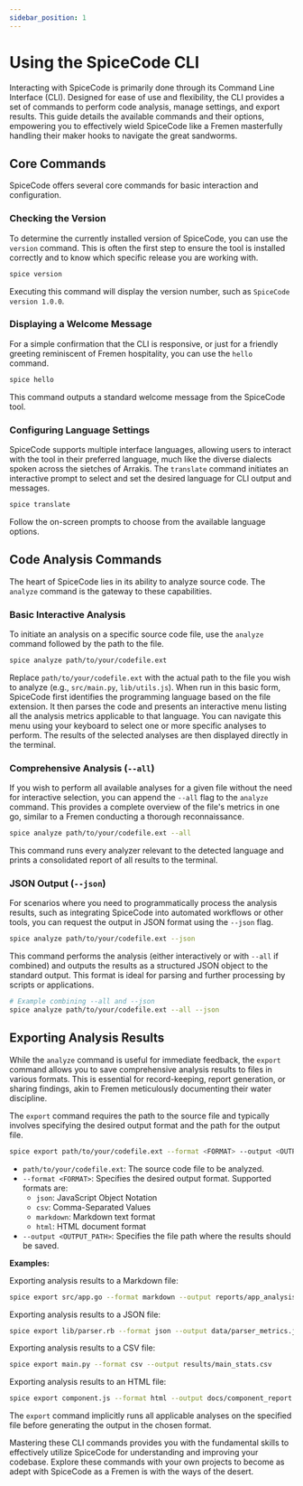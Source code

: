 ```yaml
---
sidebar_position: 1
---
```


# Using the SpiceCode CLI

Interacting with SpiceCode is primarily done through its Command Line Interface (CLI). Designed for ease of use and flexibility, the CLI provides a set of commands to perform code analysis, manage settings, and export results. This guide details the available commands and their options, empowering you to effectively wield SpiceCode like a Fremen masterfully handling their maker hooks to navigate the great sandworms.

## Core Commands

SpiceCode offers several core commands for basic interaction and configuration.

### Checking the Version

To determine the currently installed version of SpiceCode, you can use the `version` command. This is often the first step to ensure the tool is installed correctly and to know which specific release you are working with.

```bash
spice version
```

Executing this command will display the version number, such as `SpiceCode version 1.0.0`.

### Displaying a Welcome Message

For a simple confirmation that the CLI is responsive, or just for a friendly greeting reminiscent of Fremen hospitality, you can use the `hello` command.

```bash
spice hello
```

This command outputs a standard welcome message from the SpiceCode tool.

### Configuring Language Settings

SpiceCode supports multiple interface languages, allowing users to interact with the tool in their preferred language, much like the diverse dialects spoken across the sietches of Arrakis. The `translate` command initiates an interactive prompt to select and set the desired language for CLI output and messages.

```bash
spice translate
```

Follow the on-screen prompts to choose from the available language options.

## Code Analysis Commands

The heart of SpiceCode lies in its ability to analyze source code. The `analyze` command is the gateway to these capabilities.

### Basic Interactive Analysis

To initiate an analysis on a specific source code file, use the `analyze` command followed by the path to the file.

```bash
spice analyze path/to/your/codefile.ext
```

Replace `path/to/your/codefile.ext` with the actual path to the file you wish to analyze (e.g., `src/main.py`, `lib/utils.js`). When run in this basic form, SpiceCode first identifies the programming language based on the file extension. It then parses the code and presents an interactive menu listing all the analysis metrics applicable to that language. You can navigate this menu using your keyboard to select one or more specific analyses to perform. The results of the selected analyses are then displayed directly in the terminal.

### Comprehensive Analysis (`--all`)

If you wish to perform all available analyses for a given file without the need for interactive selection, you can append the `--all` flag to the `analyze` command. This provides a complete overview of the file's metrics in one go, similar to a Fremen conducting a thorough reconnaissance.

```bash
spice analyze path/to/your/codefile.ext --all
```

This command runs every analyzer relevant to the detected language and prints a consolidated report of all results to the terminal.

### JSON Output (`--json`)

For scenarios where you need to programmatically process the analysis results, such as integrating SpiceCode into automated workflows or other tools, you can request the output in JSON format using the `--json` flag.

```bash
spice analyze path/to/your/codefile.ext --json
```

This command performs the analysis (either interactively or with `--all` if combined) and outputs the results as a structured JSON object to the standard output. This format is ideal for parsing and further processing by scripts or applications.

```bash
# Example combining --all and --json
spice analyze path/to/your/codefile.ext --all --json
```

## Exporting Analysis Results

While the `analyze` command is useful for immediate feedback, the `export` command allows you to save comprehensive analysis results to files in various formats. This is essential for record-keeping, report generation, or sharing findings, akin to Fremen meticulously documenting their water discipline.

The `export` command requires the path to the source file and typically involves specifying the desired output format and the path for the output file.

```bash
spice export path/to/your/codefile.ext --format <FORMAT> --output <OUTPUT_PATH>
```

-   `path/to/your/codefile.ext`: The source code file to be analyzed.
-   `--format <FORMAT>`: Specifies the desired output format. Supported formats are:
    -   `json`: JavaScript Object Notation
    -   `csv`: Comma-Separated Values
    -   `markdown`: Markdown text format
    -   `html`: HTML document format
-   `--output <OUTPUT_PATH>`: Specifies the file path where the results should be saved.

**Examples:**

Exporting analysis results to a Markdown file:
```bash
spice export src/app.go --format markdown --output reports/app_analysis.md
```

Exporting analysis results to a JSON file:
```bash
spice export lib/parser.rb --format json --output data/parser_metrics.json
```

Exporting analysis results to a CSV file:
```bash
spice export main.py --format csv --output results/main_stats.csv
```

Exporting analysis results to an HTML file:
```bash
spice export component.js --format html --output docs/component_report.html
```

The `export` command implicitly runs all applicable analyses on the specified file before generating the output in the chosen format.

Mastering these CLI commands provides you with the fundamental skills to effectively utilize SpiceCode for understanding and improving your codebase. Explore these commands with your own projects to become as adept with SpiceCode as a Fremen is with the ways of the desert.
